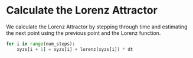 # Calculate the Lorenz Attractor

We calculate the Lorenz Attractor by stepping through time and estimating the next point using the previous point and the Lorenz function.

```python
for i in range(num_steps):
    xyzs[i + 1] = xyzs[i] + lorenz(xyzs[i]) * dt
```
